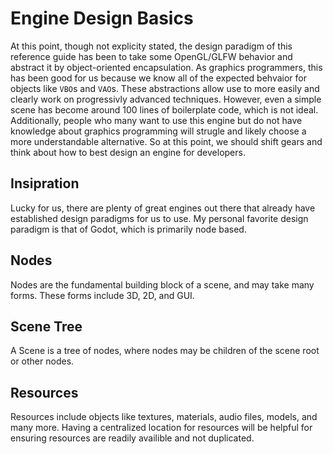 # Engine Design Basics

At this point, though not explicity stated, the design paradigm of this reference guide has been to take some OpenGL/GLFW behavior and abstract it by object-oriented encapsulation. 
As graphics programmers, this has been good for us because we know all of the expected behvaior for objects like `VBO`s and `VAO`s. 
These abstractions allow use to more easily and clearly work on progressivly advanced techniques. 
However, even a simple scene has become around 100 lines of boilerplate code, which is not ideal. 
Additionally, people who many want to use this engine but do not have knowledge about graphics programming will strugle and likely choose a more understandable alternative. 
So at this point, we should shift gears and think about how to best design an engine for developers.


## Insipration

Lucky for us, there are plenty of great engines out there that already have established design paradigms for us to use. 
My personal favorite design paradigm is that of Godot, which is primarily node based. 


## Nodes

Nodes are the fundamental building block of a scene, and may take many forms.
These forms include 3D, 2D, and GUI.


## Scene Tree

A Scene is a tree of nodes, where nodes may be children of the scene root or other nodes.


## Resources

Resources include objects like textures, materials, audio files, models, and many more. 
Having a centralized location for resources will be helpful for ensuring resources are readily availible and not duplicated. 